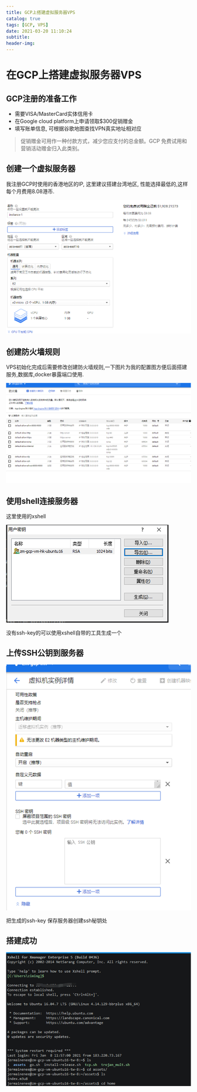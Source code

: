 ```yaml
---
title: GCP上搭建虚拟服务器VPS
catalog: true
tags: [GCP, VPS]
date: 2021-03-20 11:10:24
subtitle:
header-img:
---
```


# 在GCP上搭建虚拟服务器VPS
## GCP注册的准备工作
- 需要VISA/MasterCard实体信用卡
- 在Google cloud platform上申请领取$300促销赠金
- 填写账单信息, 可根据谷歌地图查找VPN真实地址相对应

> 促销赠金可用作一种付款方式，减少您应支付的总金额。GCP 免费试用和营销活动赠金归入此类别。

## 创建一个虚拟服务器

我注册GCP时使用的香港地区的IP, 这里建议搭建台湾地区, 性能选择最低的,这样每个月费用8.08港币.

![image-20210320114607638](GCP上搭建虚拟服务器VPS/image-20210320114607638.png)

## 创建防火墙规则

VPS初始化完成后需要修改创建防火墙规则,一下图片为我的配置图方便后面搭建服务,数据库,docker暴露端口使用.

![image-20210320114913928](GCP%E4%B8%8A%E6%90%AD%E5%BB%BA%E8%99%9A%E6%8B%9F%E6%9C%8D%E5%8A%A1%E5%99%A8VPS/image-20210320114913928.png)

## 使用shell连接服务器

这里使用的xshell



![image-20210320115328701](GCP%E4%B8%8A%E6%90%AD%E5%BB%BA%E8%99%9A%E6%8B%9F%E6%9C%8D%E5%8A%A1%E5%99%A8VPS/image-20210320115328701.png)

没有ssh-key的可以使用xshell自带的工具生成一个

## 上传SSH公钥到服务器

![image-20210320115617696](GCP%E4%B8%8A%E6%90%AD%E5%BB%BA%E8%99%9A%E6%8B%9F%E6%9C%8D%E5%8A%A1%E5%99%A8VPS/image-20210320115617696.png)

把生成的ssh-key 保存服务器创建ssh秘钥处

<!--如果上一步忘了可以在元配置处配置-->

## 搭建成功

![image-20210320122741827](GCP%E4%B8%8A%E6%90%AD%E5%BB%BA%E8%99%9A%E6%8B%9F%E6%9C%8D%E5%8A%A1%E5%99%A8VPS/image-20210320122741827.png)